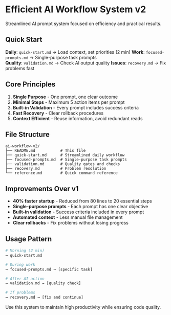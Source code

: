 # Efficient AI Workflow System v2

Streamlined AI prompt system focused on efficiency and practical results.

## Quick Start

**Daily**: `quick-start.md` → Load context, set priorities (2 min)
**Work**: `focused-prompts.md` → Single-purpose task prompts  
**Quality**: `validation.md` → Check AI output quality
**Issues**: `recovery.md` → Fix problems fast

## Core Principles

1. **Single Purpose** - One prompt, one clear outcome
2. **Minimal Steps** - Maximum 5 action items per prompt
3. **Built-in Validation** - Every prompt includes success criteria
4. **Fast Recovery** - Clear rollback procedures
5. **Context Efficient** - Reuse information, avoid redundant reads

## File Structure

```
ai-workflow-v2/
├── README.md           # This file
├── quick-start.md      # Streamlined daily workflow
├── focused-prompts.md  # Single-purpose task prompts
├── validation.md       # Quality gates and checks
├── recovery.md         # Problem resolution
└── reference.md        # Quick command reference
```

## Improvements Over v1

- **40% faster startup** - Reduced from 80 lines to 20 essential steps
- **Single-purpose prompts** - Each prompt has one clear objective
- **Built-in validation** - Success criteria included in every prompt
- **Automated context** - Less manual file management
- **Clear rollbacks** - Fix problems without losing progress

## Usage Pattern

```bash
# Morning (2 min)
→ quick-start.md

# During work
→ focused-prompts.md → [specific task]

# After AI action
→ validation.md → [quality check]

# If problems
→ recovery.md → [fix and continue]
```

Use this system to maintain high productivity while ensuring code quality.